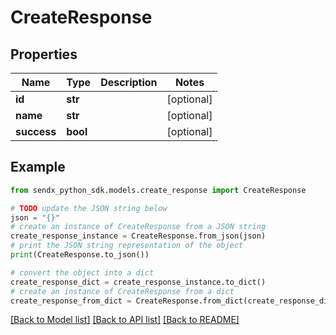 # CreateResponse


## Properties

Name | Type | Description | Notes
------------ | ------------- | ------------- | -------------
**id** | **str** |  | [optional] 
**name** | **str** |  | [optional] 
**success** | **bool** |  | [optional] 

## Example

```python
from sendx_python_sdk.models.create_response import CreateResponse

# TODO update the JSON string below
json = "{}"
# create an instance of CreateResponse from a JSON string
create_response_instance = CreateResponse.from_json(json)
# print the JSON string representation of the object
print(CreateResponse.to_json())

# convert the object into a dict
create_response_dict = create_response_instance.to_dict()
# create an instance of CreateResponse from a dict
create_response_from_dict = CreateResponse.from_dict(create_response_dict)
```
[[Back to Model list]](../README.md#documentation-for-models) [[Back to API list]](../README.md#documentation-for-api-endpoints) [[Back to README]](../README.md)


